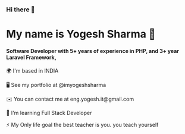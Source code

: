 ### Hi there 👋
<h1>My name is Yogesh Sharma 👋</h1>
<h4>Software Developer with 5+ years of experience in PHP, and 3+ year Laravel Framework, </h4>

<p>🌍  I'm based in INDIA</p>
<p>🖥️  See my portfolio at @imyogeshsharma</p>
<p>✉️  You can contact me at eng.yogesh.it@gmail.com</p>
<!--<p>🚀  I'm currently working on Midbrains Technologies </p>-->
<p>🧠  I'm learning Full Stack Developer</p>
<p>⚡  My Only life goal the best teacher is you. you teach yourself</p>

<!--
**imyogeshsharma/imyogeshsharma** is a ✨ _special_ ✨ repository because its `README.md` (this file) appears on your GitHub profile.

Here are some ideas to get you started:

- 🔭 I’m currently working on ...
- 🌱 I’m currently learning ...
- 👯 I’m looking to collaborate on ...
- 🤔 I’m looking for help with ...
- 💬 Ask me about ...
- 📫 How to reach me: ...
- 😄 Pronouns: ...
- ⚡ Fun fact: ...
-->

